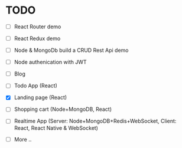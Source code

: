 # TODO

- [ ] React Router demo
- [ ] React Redux demo
- [ ] Node & MongoDb build a CRUD Rest Api demo
- [ ] Node authenication with JWT
- [ ] Blog
- [ ] Todo App (React)
- [x] Landing page (React)
- [ ] Shopping cart (Node+MongoDB, React)
- [ ] Realtime App (Server: Node+MongoDB+Redis+WebSocket, Client: React, React Native & WebSocket)

- [ ] More ..
